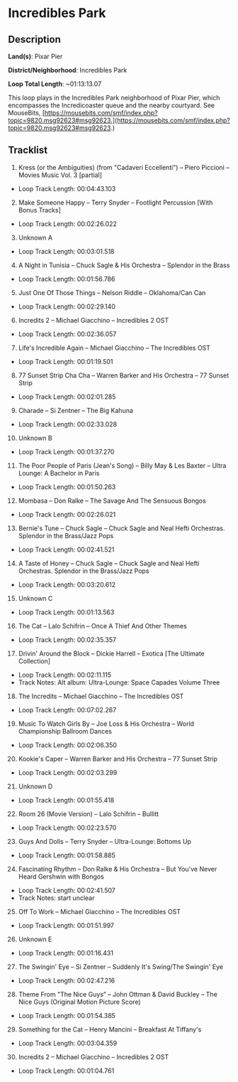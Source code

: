 # Incredibles Park

## Description

**Land(s)**: Pixar Pier

**District/Neighborhood**: Incredibles Park

**Loop Total Length**: ~01:13:13.07

This loop plays in the Incredibles Park neighborhood of Pixar Pier, which encompasses the Incredicoaster queue and the nearby courtyard. See MouseBits, [https://mousebits.com/smf/index.php?topic=9820.msg92623#msg92623.](https://mousebits.com/smf/index.php?topic=9820.msg92623#msg92623.)

## Tracklist

1. Kress (or the Ambiguities) (from "Cadaveri Eccellenti") – Piero Piccioni – Movies Music Vol. 3 [partial]
- Loop Track Length: 00:04:43.103

2. Make Someone Happy – Terry Snyder – Footlight Percussion [With Bonus Tracks]
- Loop Track Length: 00:02:26.022

3. Unknown A
- Loop Track Length: 00:03:01.518

4. A Night in Tunisia – Chuck Sagle & His Orchestra – Splendor in the Brass
- Loop Track Length: 00:01:56.786

5. Just One Of Those Things – Nelson Riddle – Oklahoma/Can Can
- Loop Track Length: 00:02:29.140

6. Incredits 2 – Michael Giacchino – Incredibles 2 OST
- Loop Track Length: 00:02:36.057

7. Life's Incredible Again – Michael Giacchino – The Incredibles OST
- Loop Track Length: 00:01:19.501

8. 77 Sunset Strip Cha Cha – Warren Barker and His Orchestra – 77 Sunset Strip
- Loop Track Length: 00:02:01.285

9. Charade – Si Zentner – The Big Kahuna
- Loop Track Length: 00:02:33.028

10. Unknown B
- Loop Track Length: 00:01:37.270

11. The Poor People of Paris (Jean's Song) – Billy May & Les Baxter – Ultra Lounge: A Bachelor in Paris
- Loop Track Length: 00:01:50.263

12. Mombasa – Don Ralke – The Savage And The Sensuous Bongos
- Loop Track Length: 00:02:26.021

13. Bernie's Tune – Chuck Sagle – Chuck Sagle and Neal Hefti Orchestras. Splendor in the Brass/Jazz Pops
- Loop Track Length: 00:02:41.521

14. A Taste of Honey – Chuck Sagle – Chuck Sagle and Neal Hefti Orchestras. Splendor in the Brass/Jazz Pops
- Loop Track Length: 00:03:20.612

15. Unknown C
- Loop Track Length: 00:01:13.563

16. The Cat – Lalo Schifrin – Once A Thief And Other Themes
- Loop Track Length: 00:02:35.357

17. Drivin' Around the Block – Dickie Harrell – Exotica [The Ultimate Collection]
- Loop Track Length: 00:02:11.115
- Track Notes: Alt album: Ultra-Lounge: Space Capades Volume Three

18. The Incredits – Michael Giacchino – The Incredibles OST
- Loop Track Length: 00:07:02.267

19. Music To Watch Girls By – Joe Loss & His Orchestra – World Championship Ballroom Dances
- Loop Track Length: 00:02:06.350

20. Kookie's Caper – Warren Barker and His Orchestra – 77 Sunset Strip
- Loop Track Length: 00:02:03.299

21. Unknown D
- Loop Track Length: 00:01:55.418

22. Room 26 (Movie Version) – Lalo Schifrin – Bullitt
- Loop Track Length: 00:02:23.570

23. Guys And Dolls – Terry Snyder – Ultra-Lounge: Bottoms Up
- Loop Track Length: 00:01:58.885

24. Fascinating Rhythm – Don Ralke & His Orchestra – But You've Never Heard Gershwin with Bongos
- Loop Track Length: 00:02:41.507
- Track Notes: start unclear

25. Off To Work – Michael Giacchino – The Incredibles OST
- Loop Track Length: 00:01:51.997

26. Unknown E
- Loop Track Length: 00:01:16.431

27. The Swingin' Eye – Si Zentner – Suddenly It's Swing/The Swingin' Eye
- Loop Track Length: 00:02:47.216

28. Theme From "The Nice Guys” – John Ottman & David Buckley – The Nice Guys (Original Motion Picture Score)
- Loop Track Length: 00:01:54.385

29. Something for the Cat – Henry Mancini – Breakfast At Tiffany's
- Loop Track Length: 00:03:04.359

30. Incredits 2 – Michael Giacchino – Incredibles 2 OST
- Loop Track Length: 00:01:04.761
